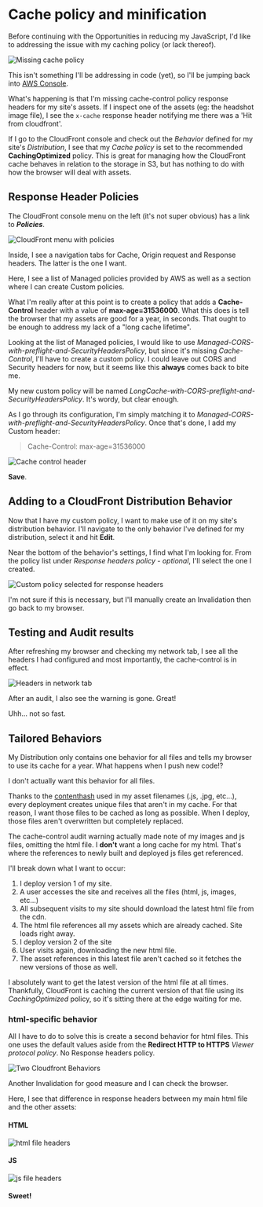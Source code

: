 # Cache policy and minification

Before continuing with the Opportunities in reducing my JavaScript, I'd like to addressing the issue with my caching policy (or lack thereof).

![Missing cache policy](caching-warning.png)

This isn't something I'll be addressing in code (yet), so I'll be jumping back into [AWS Console](https://console.aws.amazon.com/).

What's happening is that I'm missing cache-control policy response headers for my site's assets. If I inspect one of the assets (eg: the headshot image file), I see the `x-cache` response header notifying me there was a 'Hit from cloudfront'.

If I go to the CloudFront console and check out the _Behavior_ defined for my site's _Distribution_, I see that my _Cache policy_ is set to the recommended **CachingOptimized** policy. This is great for managing how the CloudFront cache behaves in relation to the storage in S3, but has nothing to do with how the browser will deal with assets.

## Response Header Policies

The CloudFront console menu on the left (it's not super obvious) has a link to **_Policies_**.

![CloudFront menu with policies](cf-policies.png)

Inside, I see a navigation tabs for Cache, Origin request and Response headers. The latter is the one I want.

Here, I see a list of Managed policies provided by AWS as well as a section where I can create Custom policies.

What I'm really after at this point is to create a policy that adds a **Cache-Control** header with a value of **max-age=31536000**. What this does is tell the browser that my assets are good for a year, in seconds. That ought to be enough to address my lack of a "long cache lifetime".

Looking at the list of Managed policies, I would like to use _Managed-CORS-with-preflight-and-SecurityHeadersPolicy_, but since it's missing _Cache-Control_, I'll have to create a custom policy. I could leave out CORS and Security headers for now, but it seems like this **always** comes back to bite me.

My new custom policy will be named _LongCache-with-CORS-preflight-and-SecurityHeadersPolicy_. It's wordy, but clear enough.

As I go through its configuration, I'm simply matching it to _Managed-CORS-with-preflight-and-SecurityHeadersPolicy_. Once that's done, I add my Custom header:

> Cache-Control: max-age=31536000

![Cache control header](cache-control.png)

**Save**.

## Adding to a CloudFront Distribution Behavior

Now that I have my custom policy, I want to make use of it on my site's distribution behavior. I'll navigate to the only behavior I've defined for my distribution, select it and hit **Edit**.

Near the bottom of the behavior's settings, I find what I'm looking for. From the policy list under _Response headers policy - optional_, I'll select the one I created.

![Custom policy selected for response headers](header-policy.png)

I'm not sure if this is necessary, but I'll manually create an Invalidation then go back to my browser.

## Testing and Audit results

After refreshing my browser and checking my network tab, I see all the headers I had configured and most importantly, the cache-control is in effect.

![Headers in network tab](network-headers.png)

After an audit, I also see the warning is gone. Great!

Uhh... not so fast.

## Tailored Behaviors

My Distribution only contains one behavior for all files and tells my browser to use its cache for a year. What happens when I push new code!?

I don't actually want this behavior for all files.

Thanks to the [contenthash](https://github.com/matldupont/matdupont-dev/blob/main/blog/220130/01-setup-continued.md#building) used in my asset filenames (.js, .jpg, etc...), every deployment creates unique files that aren't in my cache. For that reason, I want those files to be cached as long as possible. When I deploy, those files aren't overwritten but completely replaced.

The cache-control audit warning actually made note of my images and js files, omitting the html file. I **don't** want a long cache for my html. That's where the references to newly built and deployed js files get referenced.

I'll break down what I want to occur:

1. I deploy version 1 of my site.
2. A user accesses the site and receives all the files (html, js, images, etc...)
3. All subsequent visits to my site should download the latest html file from the cdn.
4. The html file references all my assets which are already cached. Site loads right away.
5. I deploy version 2 of the site
6. User visits again, downloading the new html file.
7. The asset references in this latest file aren't cached so it fetches the new versions of those as well.

I absolutely want to get the latest version of the html file at all times. Thankfully, CloudFront is caching the current version of that file using its _CachingOptimized_ policy, so it's sitting there at the edge waiting for me.

### html-specific behavior

All I have to do to solve this is create a second behavior for html files. This one uses the default values aside from the **Redirect HTTP to HTTPS** _Viewer protocol policy_. No Response headers policy.

![Two Cloudfront Behaviors](behaviors.png)

Another Invalidation for good measure and I can check the browser.

Here, I see that difference in response headers between my main html file and the other assets:

#### HTML

![html file headers](html-headers.png)

#### JS

![js file headers](js-headers.png)

#### Sweet!
